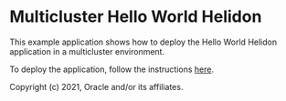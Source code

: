 # Multicluster Hello World Helidon

This example application shows how to deploy the Hello World Helidon application in a multicluster environment.

To deploy the application, follow the instructions [here](https://verrazzano.io/latest/docs/examples/multicluster/hello-helidon/).


Copyright (c) 2021, Oracle and/or its affiliates.
